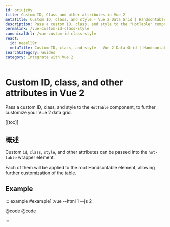 ```yaml
---
id: oriujz8y
title: Custom ID, Class and other attributes in Vue 2
metaTitle: Custom ID, class, and style - Vue 2 Data Grid | Handsontable
description: Pass a custom ID, class, and style to the "HotTable" component, to further customize your Vue 2 data grid.
permalink: /vue-custom-id-class-style
canonicalUrl: /vue-custom-id-class-style
react:
  id: neeell9r
  metaTitle: Custom ID, class, and style - Vue 2 Data Grid | Handsontable
searchCategory: Guides
category: Integrate with Vue 2
---
```


# Custom ID, class, and other attributes in Vue 2

Pass a custom ID, class, and style to the `HotTable` component, to further customize your Vue 2 data grid.

[[toc]]

## 概述

Custom `id`, `class`, `style`, and other attributes can be passed into the `hot-table` wrapper element.

Each of them will be applied to the root Handsontable element, allowing further customization of the table.

## Example

::: example #example1 :vue --html 1 --js 2

@[code](@/content/guides/integrate-with-vue/vue-custom-id-class-style/vue/example1.html)
@[code](@/content/guides/integrate-with-vue/vue-custom-id-class-style/vue/example1.js)

:::
